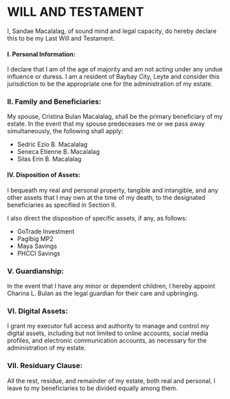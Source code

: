 # WILL AND TESTAMENT

I, Sandae Macalalag, of sound mind and legal capacity, do hereby declare this to be my Last Will and Testament. 

#### I. Personal Information:

I declare that I am of the age of majority and am not acting under any undue influence or duress.
I am a resident of Baybay City, Leyte and consider this jurisdiction to be the appropriate one for the administration of my estate.

### II. Family and Beneficiaries:

My spouse, Cristina Bulan Macalalag, shall be the primary beneficiary of my estate. In the event that my spouse predeceases me or we pass away simultaneously, the following shall apply:

 - Sedric Ezio B. Macalalag
 - Seneca Etienne B. Macalalag
 - Silas Erin B. Macalalag

#### IV. Disposition of Assets:

I bequeath my real and personal property, tangible and intangible, and any other assets that I may own at the time of my death, to the designated beneficiaries as specified in Section II.

I also direct the disposition of specific assets, if any, as follows: 

 - GoTrade Investment
 - PagIbig MP2
 - Maya Savings
 - PHCCI Savings

### V. Guardianship:

In the event that I have any minor or dependent children, I hereby appoint Charina L. Bulan as the legal guardian for their care and upbringing. 

### VI. Digital Assets:

I grant my executor full access and authority to manage and control my digital assets, including but not limited to online accounts, social media profiles, and electronic communication accounts, as necessary for the administration of my estate.

### VII. Residuary Clause:

All the rest, residue, and remainder of my estate, both real and personal, I leave to my beneficiaries to be divided equally among them.


